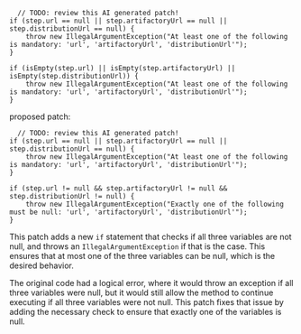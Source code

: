 ```
  // TODO: review this AI generated patch!
if (step.url == null || step.artifactoryUrl == null || step.distributionUrl == null) {
    throw new IllegalArgumentException("At least one of the following is mandatory: 'url', 'artifactoryUrl', 'distributionUrl'");
}

if (isEmpty(step.url) || isEmpty(step.artifactoryUrl) || isEmpty(step.distributionUrl)) {
    throw new IllegalArgumentException("At least one of the following is mandatory: 'url', 'artifactoryUrl', 'distributionUrl'");
}
```

proposed patch:
```
  // TODO: review this AI generated patch!
if (step.url == null || step.artifactoryUrl == null || step.distributionUrl == null) {
    throw new IllegalArgumentException("At least one of the following is mandatory: 'url', 'artifactoryUrl', 'distributionUrl'");
}

if (step.url != null && step.artifactoryUrl != null && step.distributionUrl != null) {
    throw new IllegalArgumentException("Exactly one of the following must be null: 'url', 'artifactoryUrl', 'distributionUrl'");
}
```

This patch adds a new `if` statement that checks if all three variables are not null, and throws an `IllegalArgumentException` if that is the case. This ensures that at most one of the three variables can be null, which is the desired behavior.

The original code had a logical error, where it would throw an exception if all three variables were null, but it would still allow the method to continue executing if all three variables were not null. This patch fixes that issue by adding the necessary check to ensure that exactly one of the variables is null.